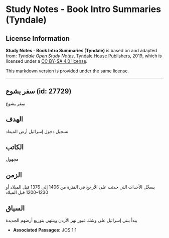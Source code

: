 # Study Notes - Book Intro Summaries (Tyndale)

## License Information

**Study Notes - Book Intro Summaries (Tyndale)** is based on and adapted from: _Tyndale Open Study Notes_, [Tyndale House Publishers](https://tyndaleopenresources.com/), 2019, which is licensed under a [CC BY-SA 4.0 license](https://creativecommons.org/licenses/by-sa/4.0/legalcode.en).

This markdown version is provided under the same license.



--------------------------------

## سفر يشوع (id: 27729)

سِفر يشوع

الهدف
-----

تسجيل دخول إسرائيل أرض الميعاد

الكاتب
------

مجهول

الزمن
-----

يسجِّل الأحداث التي حدثت على الأرجح في الفترة من 1406 إلى 1376 قبل الميلاد أو 1230–1200 قبل الميلاد

السياق
------

يبدأ ببني إسرائيل على وشك عبور نهر الأردن وينتهي بتوزيع أرضهم الجديدة

* **Associated Passages:** JOS 1:1

